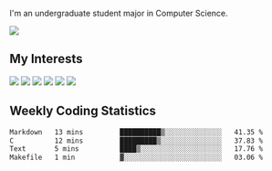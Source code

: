 I'm an undergraduate student major in Computer Science.

![](https://github-readme-stats.vercel.app/api?username=littzhch&theme=radical)

## My Interests

![](https://img.shields.io/badge/Python-3776AB?style=flat&labelColor=FFD43B&logoColor=3776AB&logo=python)
![](https://img.shields.io/badge/C-00599C?style=flat&labelColor=01427d&logoColor=6295cb&logo=c)
![](https://img.shields.io/badge/Rust-ffffff?style=flat&labelColor=ffffff&logoColor=000000&logo=rust)
![](https://img.shields.io/badge/LaTeX-008080?style=flat&labelColor=eeece5&logoColor=008080&logo=latex)
![](https://img.shields.io/badge/OpenGL-5487b2?style=flat&labelColor=ffffff&logoColor=5487b2&logo=opengl)
![](https://img.shields.io/badge/archlinux-1793d1?style=flat&labelColor=333333&logoColor=1793d1&logo=archlinux)

## Weekly Coding Statistics
<!--START_SECTION:waka-->

```txt
Markdown   13 mins         ██████████▒░░░░░░░░░░░░░░   41.35 %
C          12 mins         █████████▒░░░░░░░░░░░░░░░   37.83 %
Text       5 mins          ████▒░░░░░░░░░░░░░░░░░░░░   17.76 %
Makefile   1 min           ▓░░░░░░░░░░░░░░░░░░░░░░░░   03.06 %
```

<!--END_SECTION:waka-->
